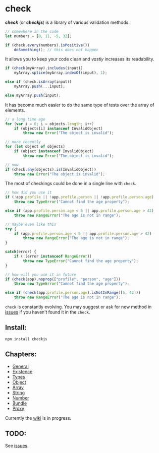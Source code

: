 # check

*__check__* (or *__checkjs__*) is a library of various validation methods.

```javascript
// somewhere in the code
let numbers = [8, 11, -5, 32];

if (check.every(numbers).isPositive())
	doSomething(); // this does not happen
```

It allows you to keep your code clean and *vastly* increases its readability.

```javascript
if (check(myArray).includes(input))
	myArray.splice(myArray.indexOf(input), 1);

else if (check.isArray(input))
	myArray.push(...input);

else myArray.push(input);
```

It has become much easier to do the same type of tests over the array of elements.

```javascript
// a long time ago
for (var i = 0; i = objects.length; i++)
	if (objects[i] instanceof InvalidObject)
		throw new Error("The object is invalid");

// more recently
for (let object of objects)
	if (object instanceof InvalidObject)
		throw new Error("The object is invalid");

// now
if (check.any(objects).is(InvalidObject))
	throw new Error("The object is invalid");
```

The most of checkings could be done in a single line with `check`.

```javascript
// how did you use it
if (!app.profile || !app.profile.person || !app.profile.person.age)
	throw new TypeError("Cannot find the age property");

else if (app.profile.person.age < 5 || app.profile.person.age > 42)
	throw new RangeError("The age is not in range");

// maybe even like this
try {
	if (app.profile.person.age < 5 || app.profile.person.age > 42)
		throw new RangeError("The age is not in range");
}

catch(error) {
	if (!(error instanceof RangeError))
		throw new TypeError("Cannot find the age property");
}

// how will you use it in future
if (check(app).noprop(["profile", "person", "age"]))
	throw new TypeError("Cannot find the age property");

else if (check(app.profile.person.age).isNotInRange([5, 42]))
	throw new RangeError("The age is not in range");
```

`check` is constantly evolving. You may suggest or ask for new method in [issues] if you haven't found it in the `check`.

## Install:

	npm install checkjs

## Chapters:

- [General](readme-chapters/general.md)
- [Existence](readme-chapters/existence.md)
- [Types](readme-chapters/types.md)
- [Object](readme-chapters/object.md)
- [Array](readme-chapters/array.md)
- [String](readme-chapters/string.md)
- [Number](readme-chapters/number.md)
- [Bundle](readme-chapters/bundle.md)
- [Proxy](readme-chapters/proxy.md)

Currently the [wiki] is in progress.

## TODO:

See [issues].

[issues]: https://github.com/parzh/check/issues
[wiki]: https://github.com/parzh/check/wiki
